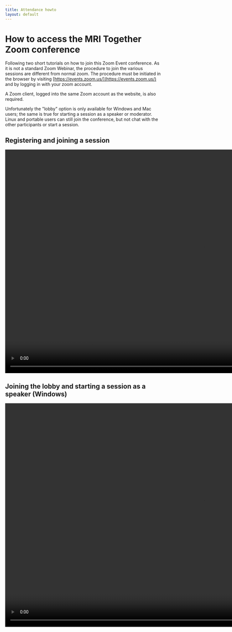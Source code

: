 ```yaml
--- 
title: Attendance howto
layout: default
--- 
```


# How to access the MRI Together Zoom conference

Following two short tutorials on how to join this Zoom Event conference. As it is not a standard Zoom Webinar, the procedure to join the various sessions are different from normal zoom. The procedure must be initiated in the browser by visiting [https://events.zoom.us/](https://events.zoom.us/) and by logging in with your zoom account.

A Zoom client, logged into the same Zoom account as the website, is also required.

Unfortunately the "lobby" option is only available for Windows and Mac users; the same is true for starting a session as a speaker or moderator. Linux and portable users can still join the conference, but not chat with the other participants or start a session.

## Registering and joining a session

<video width="1280" height="720" controls>
  <source src="video/Join_Session_ZE.mp4" type="video/mp4">
Your browser does not support the video tag.
</video>

## Joining the lobby and starting a session as a speaker (Windows)

<video width="1280" height="720" controls>
  <source src="video/Start_Session_ZE_Windows.mp4" type="video/mp4">
Your browser does not support the video tag.
</video>